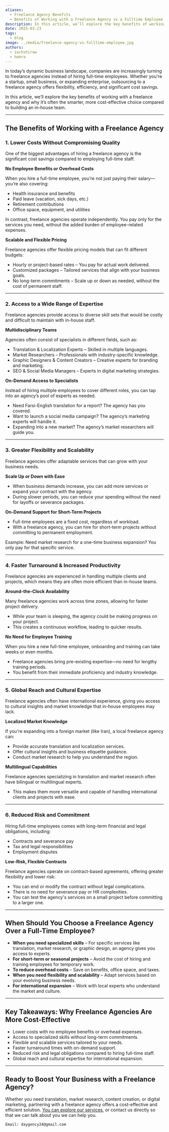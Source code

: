 ```yaml
---
aliases:
  - Freelance Agency Benefits 
  - Benefits of Working with a Freelance Agency vs a Fulltime Employee
description: In this article, we’ll explore the key benefits of working with a freelance agency and why it's the better option than having fulltime employees.
date: 2025-03-23
tags:
  - blog
image: ../media/freelance-agency-vs-fulltime-employee.jpg
authors:
  - zachshirow
  - hemra
---
```


In today’s dynamic business landscape, companies are increasingly turning to freelance agencies instead of hiring full-time employees. Whether you're a startup, small business, or expanding enterprise, outsourcing to a freelance agency offers flexibility, efficiency, and significant cost savings.

In this article, we’ll explore the key benefits of working with a freelance agency and why it’s often the smarter, more cost-effective choice compared to building an in-house team.

---

## The Benefits of Working with a Freelance Agency

### 1. Lower Costs Without Compromising Quality

One of the biggest advantages of hiring a freelance agency is the significant cost savings compared to employing full-time staff.

**No Employee Benefits or Overhead Costs**

When you hire a full-time employee, you’re not just paying their salary—you’re also covering:

- Health insurance and benefits
- Paid leave (vacation, sick days, etc.)
- Retirement contributions
- Office space, equipment, and utilities

In contrast, freelance agencies operate independently. You pay only for the services you need, without the added burden of employee-related expenses.

**Scalable and Flexible Pricing**

Freelance agencies offer flexible pricing models that can fit different budgets:

- Hourly or project-based rates – You pay for actual work delivered.
- Customized packages – Tailored services that align with your business goals.
- No long-term commitments – Scale up or down as needed, without the cost of permanent staff.

---

### 2. Access to a Wide Range of Expertise

Freelance agencies provide access to diverse skill sets that would be costly and difficult to maintain with in-house staff.

**Multidisciplinary Teams**

Agencies often consist of specialists in different fields, such as:

- Translation & Localization Experts – Skilled in multiple languages.
- Market Researchers – Professionals with industry-specific knowledge.
- Graphic Designers & Content Creators – Creative experts for branding and marketing.
- SEO & Social Media Managers – Experts in digital marketing strategies.

**On-Demand Access to Specialists**

Instead of hiring multiple employees to cover different roles, you can tap into an agency’s pool of experts as needed.

- Need Farsi-English translation for a report? The agency has you covered.
- Want to launch a social media campaign? The agency’s marketing experts will handle it.
- Expanding into a new market? The agency’s market researchers will guide you.

---

### 3. Greater Flexibility and Scalability

Freelance agencies offer adaptable services that can grow with your business needs.

**Scale Up or Down with Ease**

- When business demands increase, you can add more services or expand your contract with the agency.
- During slower periods, you can reduce your spending without the need for layoffs or severance packages.

**On-Demand Support for Short-Term Projects**

- Full-time employees are a fixed cost, regardless of workload.
- With a freelance agency, you can hire for short-term projects without committing to permanent employment.

Example: Need market research for a one-time business expansion? You only pay for that specific service.

---

### 4. Faster Turnaround & Increased Productivity

Freelance agencies are experienced in handling multiple clients and projects, which means they are often more efficient than in-house teams.

**Around-the-Clock Availability**

Many freelance agencies work across time zones, allowing for faster project delivery.

- While your team is sleeping, the agency could be making progress on your project.
- This creates a continuous workflow, leading to quicker results.

**No Need for Employee Training**

When you hire a new full-time employee, onboarding and training can take weeks or even months.

- Freelance agencies bring pre-existing expertise—no need for lengthy training periods.
- You benefit from their immediate proficiency and industry knowledge.

---

### 5. Global Reach and Cultural Expertise

Freelance agencies often have international experience, giving you access to cultural insights and market knowledge that in-house employees may lack.

**Localized Market Knowledge**

If you're expanding into a foreign market (like Iran), a local freelance agency can:

- Provide accurate translation and localization services.
- Offer cultural insights and business etiquette guidance.
- Conduct market research to help you understand the region.

**Multilingual Capabilities**

Freelance agencies specializing in translation and market research often have bilingual or multilingual experts.

- This makes them more versatile and capable of handling international clients and projects with ease.

---

### 6. Reduced Risk and Commitment

Hiring full-time employees comes with long-term financial and legal obligations, including:

- Contracts and severance pay
- Tax and legal responsibilities
- Employment disputes

 **Low-Risk, Flexible Contracts**

Freelance agencies operate on contract-based agreements, offering greater flexibility and lower risk:

- You can end or modify the contract without legal complications.
- There is no need for severance pay or HR complexities.
- You can test the agency's services on a small project before committing to a larger one.

---

## When Should You Choose a Freelance Agency Over a Full-Time Employee?

- **When you need specialized skills** – For specific services like translation, market research, or graphic design, an agency gives you access to experts.  
- **For short-term or seasonal projects** – Avoid the cost of hiring and training employees for temporary work.  
- **To reduce overhead costs** – Save on benefits, office space, and taxes.  
- **When you need flexibility and scalability** – Adapt services based on your evolving business needs.  
- **For international expansion** – Work with local experts who understand the market and culture.

---

## Key Takeaways: Why Freelance Agencies Are More Cost-Effective

- Lower costs with no employee benefits or overhead expenses.  
- Access to specialized skills without long-term commitments.  
- Flexible and scalable services tailored to your needs.  
- Faster turnaround times with on-demand support.  
- Reduced risk and legal obligations compared to hiring full-time staff.  
- Global reach and cultural expertise for international expansion.

---

## Ready to Boost Your Business with a Freelance Agency?

Whether you need translation, market research, content creation, or digital marketing, partnering with a freelance agency offers a cost-effective and efficient solution. [You can explore our services](/services), or contact us directly so that we can talk about you we can help you.

```
Email: daygency24@gmail.com
```
